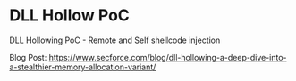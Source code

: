 # DLL Hollow PoC

DLL Hollowing PoC - Remote and Self shellcode injection

Blog Post: https://www.secforce.com/blog/dll-hollowing-a-deep-dive-into-a-stealthier-memory-allocation-variant/

